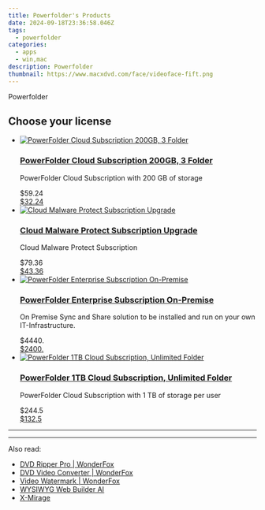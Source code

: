 ```yaml
---
title: Powerfolder's Products
date: 2024-09-18T23:36:58.046Z
tags: 
  - powerfolder
categories: 
  - apps
  - win,mac
description: Powerfolder
thumbnail: https://www.macxdvd.com/face/videoface-fift.png
---
```


Powerfolder

<!--__INIT__BEGIN__TAG__PRODUCTS__LIST__-->
<!--__INIT__END__TAG__PRODUCTS__LIST__-->

<!--__INIT__BEGIN__TAG__FEED_PRODUCTS__LIST__-->
## Choose your license

<div class="home-content-container">
  <ul class="home-article-list">
    <li class="home-article-item flex flex-row feedProduct">
      <div class="basis-1/3 lg:basis-1/4 xl:basis-1/5 relative flex justify-center items-center overflow-hidden">
                <a href="https://secure.2checkout.com/order/cart.php?PRODS=19932366&amp;QTY=1&amp;AFFILIATE=108875" class="w-24 h-24 md:w-28 md:h-28 lg:w-32 lg:h-32 xl:w-42 xl:h-42 max-w-24 max-h-24 md:max-w-28 md:max-h-28 lg:max-w-32 lg:max-h-32 xl:max-w-42 xl:max-h-42 -pt-2">
          <img src="https://secure.2checkout.com/images/merchant/c338d814c14c9d479eb5ec0b99d887f6/products/cloud_icon_smooth.png" alt="PowerFolder Cloud Subscription 200GB, 3 Folder" class="relative w-full h-full rounded-full object-cover dark:brightness-75 -mt-4 p-4">
        </a>
              </div>
      <div class="flex flex-col gap-5 px-7 pb-7 basis-2/3 lg:basis-3/4 xl:basis-4/5  pt-5">
        <h3 class="home-article-title"><a href="https://secure.2checkout.com/order/cart.php?PRODS=19932366&amp;QTY=1&amp;AFFILIATE=108875">PowerFolder Cloud Subscription 200GB, 3 Folder</a></h3>
        <div class="home-article-content markdown-body">
                  <html><head></head><body><p>PowerFolder Cloud Subscription with 200 GB&nbsp;of storage</p></body></html>                </div>
        <div class="flex flex-row feedProduct-Price">
          <div class="feedProduct-Price--Old">
            <span class="feedProduct-Price--Currency">$</span>59<span class="feedProduct-Price--Cents">.24</span>
          </div>
          <div class="">
            <a href="https://secure.2checkout.com/order/cart.php?PRODS=19932366&amp;QTY=1&amp;AFFILIATE=108875">
            <span class="feedProduct-Price--Currency">$</span>32<span class="feedProduct-Price--Cents">.24</span>
            </a>
          </div>
        </div>
      </div>
    </li>
    <li class="home-article-item flex flex-row feedProduct">
      <div class="basis-1/3 lg:basis-1/4 xl:basis-1/5 relative flex justify-center items-center overflow-hidden">
                <a href="https://secure.2checkout.com/order/cart.php?PRODS=4659165&amp;QTY=1&amp;AFFILIATE=108875" class="w-24 h-24 md:w-28 md:h-28 lg:w-32 lg:h-32 xl:w-42 xl:h-42 max-w-24 max-h-24 md:max-w-28 md:max-h-28 lg:max-w-32 lg:max-h-32 xl:max-w-42 xl:max-h-42 -pt-2">
          <img src="https://secure.2checkout.com/images/merchant/c338d814c14c9d479eb5ec0b99d887f6/products/File-sync-cloud-protected.png" alt="Cloud Malware Protect Subscription Upgrade" class="relative w-full h-full rounded-full object-cover dark:brightness-75 -mt-4 p-4">
        </a>
              </div>
      <div class="flex flex-col gap-5 px-7 pb-7 basis-2/3 lg:basis-3/4 xl:basis-4/5  pt-5">
        <h3 class="home-article-title"><a href="https://secure.2checkout.com/order/cart.php?PRODS=4659165&amp;QTY=1&amp;AFFILIATE=108875">Cloud Malware Protect Subscription Upgrade</a></h3>
        <div class="home-article-content markdown-body">
                  <html><head></head><body><p>
	Cloud Malware Protect&nbsp;Subscription</p></body></html>                </div>
        <div class="flex flex-row feedProduct-Price">
          <div class="feedProduct-Price--Old">
            <span class="feedProduct-Price--Currency">$</span>79<span class="feedProduct-Price--Cents">.36</span>
          </div>
          <div class="">
            <a href="https://secure.2checkout.com/order/cart.php?PRODS=4659165&amp;QTY=1&amp;AFFILIATE=108875">
            <span class="feedProduct-Price--Currency">$</span>43<span class="feedProduct-Price--Cents">.36</span>
            </a>
          </div>
        </div>
      </div>
    </li>
    <li class="home-article-item flex flex-row feedProduct">
      <div class="basis-1/3 lg:basis-1/4 xl:basis-1/5 relative flex justify-center items-center overflow-hidden">
                <a href="https://secure.2checkout.com/order/cart.php?PRODS=4623163&amp;QTY=1&amp;AFFILIATE=108875" class="w-24 h-24 md:w-28 md:h-28 lg:w-32 lg:h-32 xl:w-42 xl:h-42 max-w-24 max-h-24 md:max-w-28 md:max-h-28 lg:max-w-32 lg:max-h-32 xl:max-w-42 xl:max-h-42 -pt-2">
          <img src="https://secure.2checkout.com/images/merchant/c338d814c14c9d479eb5ec0b99d887f6/products/product_icons2014_enterprise.png" alt="PowerFolder Enterprise Subscription On-Premise " class="relative w-full h-full rounded-full object-cover dark:brightness-75 -mt-4 p-4">
        </a>
              </div>
      <div class="flex flex-col gap-5 px-7 pb-7 basis-2/3 lg:basis-3/4 xl:basis-4/5  pt-5">
        <h3 class="home-article-title"><a href="https://secure.2checkout.com/order/cart.php?PRODS=4623163&amp;QTY=1&amp;AFFILIATE=108875">PowerFolder Enterprise Subscription On-Premise </a></h3>
        <div class="home-article-content markdown-body">
                  <html><head></head><body><p>
	On Premise Sync and Share solution to be installed and run on your own IT-Infrastructure.</p></body></html>                </div>
        <div class="flex flex-row feedProduct-Price">
          <div class="feedProduct-Price--Old">
            <span class="feedProduct-Price--Currency">$</span>4440<span class="feedProduct-Price--Cents">.</span>
          </div>
          <div class="">
            <a href="https://secure.2checkout.com/order/cart.php?PRODS=4623163&amp;QTY=1&amp;AFFILIATE=108875">
            <span class="feedProduct-Price--Currency">$</span>2400<span class="feedProduct-Price--Cents">.</span>
            </a>
          </div>
        </div>
      </div>
    </li>
    <li class="home-article-item flex flex-row feedProduct">
      <div class="basis-1/3 lg:basis-1/4 xl:basis-1/5 relative flex justify-center items-center overflow-hidden">
                <a href="https://secure.2checkout.com/order/cart.php?PRODS=4620885&amp;QTY=1&amp;AFFILIATE=108875" class="w-24 h-24 md:w-28 md:h-28 lg:w-32 lg:h-32 xl:w-42 xl:h-42 max-w-24 max-h-24 md:max-w-28 md:max-h-28 lg:max-w-32 lg:max-h-32 xl:max-w-42 xl:max-h-42 -pt-2">
          <img src="https://secure.2checkout.com/images/merchant/c338d814c14c9d479eb5ec0b99d887f6/products/copy_1_cloud_icon_smooth.png" alt="PowerFolder 1TB Cloud Subscription, Unlimited Folder" class="relative w-full h-full rounded-full object-cover dark:brightness-75 -mt-4 p-4">
        </a>
              </div>
      <div class="flex flex-col gap-5 px-7 pb-7 basis-2/3 lg:basis-3/4 xl:basis-4/5  pt-5">
        <h3 class="home-article-title"><a href="https://secure.2checkout.com/order/cart.php?PRODS=4620885&amp;QTY=1&amp;AFFILIATE=108875">PowerFolder 1TB Cloud Subscription, Unlimited Folder</a></h3>
        <div class="home-article-content markdown-body">
                  <html><head></head><body><p>PowerFolder Cloud Subscription with 1&nbsp;TB of storage per user&nbsp;</p>

<div data-inspect-element="inspectElement" id="inspect-element-top-layer" popover="auto" style="pointer-events: none; border: unset; padding: 0px;">&nbsp;</div>

<div data-inspect-element="inspectElement" id="inspect-element-top-layer" popover="auto" style="pointer-events: none; border: unset; padding: 0px;">&nbsp;</div>

<div data-inspect-element="inspectElement" id="inspect-element-top-layer" popover="auto" style="pointer-events: none; border: unset; padding: 0px;">&nbsp;</div>
</body></html>                </div>
        <div class="flex flex-row feedProduct-Price">
          <div class="feedProduct-Price--Old">
            <span class="feedProduct-Price--Currency">$</span>244<span class="feedProduct-Price--Cents">.5</span>
          </div>
          <div class="">
            <a href="https://secure.2checkout.com/order/cart.php?PRODS=4620885&amp;QTY=1&amp;AFFILIATE=108875">
            <span class="feedProduct-Price--Currency">$</span>132<span class="feedProduct-Price--Cents">.5</span>
            </a>
          </div>
        </div>
      </div>
    </li>
  </ul>
</div>

<hr><!--__INIT__END__TAG__FEED_PRODUCTS__LIST__-->

<hr>

<ins class="adsbygoogle"
      style="display:block"
      data-ad-client="ca-pub-7571918770474297"
      data-ad-slot="8358498916"
      data-ad-format="auto"
      data-full-width-responsive="true"></ins>

<span class="atpl-alsoreadstyle">Also read:</span>
<div><ul>
<li><a href="https://tools.techidaily.com/videoconverterfactory/dvd-ripper/"><u>DVD Ripper Pro | WonderFox</u></a></li>
<li><a href="https://tools.techidaily.com/videoconverterfactory/dvd-video-converter/"><u>DVD Video Converter | WonderFox</u></a></li>
<li><a href="https://tools.techidaily.com/videoconverterfactory/video-watermark/"><u>Video Watermark | WonderFox</u></a></li>
<li><a href="https://tools.techidaily.com/wysiwygwebbuilder/download/"><u>WYSIWYG Web Builder AI</u></a></li>
<li><a href="https://tools.techidaily.com/x-mirage/download/"><u>X-Mirage</u></a></li>
</ul></div>

